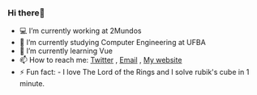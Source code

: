 ### Hi there👋

- 💻 I’m currently working at 2Mundos
- 🔭 I’m currently studying Computer Engineering at UFBA
- 🌱 I’m currently learning Vue
- 📫 How to reach me: [Twitter](https://twitter.com/ga_brieell_ "Perfil do twitter") , [Email](mailto:gabriel.andrad4@gmail.com "Email") , [My website](http://gabrielsandrade.github.io "Personal Website")
- ⚡ Fun fact: - I love The Lord of the Rings and I solve rubik's cube in 1 minute.
<!--
**gabrielsandrade/gabrielsandrade** is a ✨ _special_ ✨ repository because its `README.md` (this file) appears on your GitHub profile.

Here are some ideas to get you started:

- 🔭 I’m currently working on ...
- 🌱 I’m currently learning ...
- 👯 I’m looking to collaborate on ...
- 🤔 I’m looking for help with ...
- 💬 Ask me about ...
- 📫 How to reach me: ...
- 😄 Pronouns: ...
- ⚡ Fun fact: ...
-->

